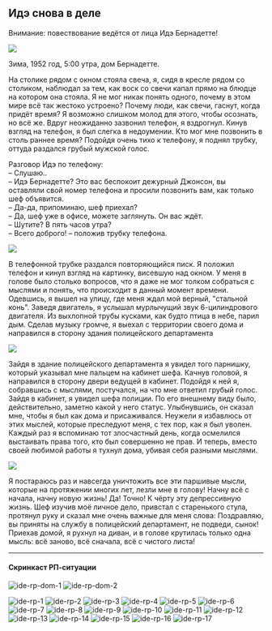 ## Идэ снова в деле

Внимание: повествование ведётся от лица Идэ Бернадетте!

![](https://user-images.githubusercontent.com/24465747/35937766-560addf0-0c58-11e8-8e9f-5ef2aee462f5.jpg)

Зима, 1952 год, 5:00 утра, дом Бернадетте.

На столике рядом с окном стояла свеча, я, сидя в кресле рядом со      столиком, наблюдал за тем, как воск со свечи капал прямо на блюдце       на котором она стояла. Я не мог никак понять одного, почему в этом       мире всё так жестоко устроено? Почему люди, как свечи, гаснут, когда   придёт время? Я возможно слишком молод для этого, чтобы осознать,         но всё же. Вдруг неожиданно зазвонил телефон, я вздрогнул. Кинув взгляд на телефон, я был слегка в недоумении. Кто мог мне позвонить в столь раннее время? Подойдя очень тихо к телефону, я поднял трубку, оттуда раздался грубый мужской голос.  

Разговор Идэ по телефону:  
– Слушаю..  
– Идэ Бернадетте? Это вас беспокоит дежурный Джонсон, вы оставляли свой номер телефона и просили позвонить вам, как только  шеф объявится.  
– Да-да, припоминаю, шеф приехал?  
– Да, шеф уже в офисе, можете заглянуть. Он вас ждёт.  
– Шутите? В пять часов утра?  
– Всего доброго! – положив трубку телефона.  

![](https://user-images.githubusercontent.com/24465747/35937767-562826f8-0c58-11e8-8385-faea46465b52.jpg)

В телефонной трубке раздался повторяющийся писк. Я положил телефон и кинул взгляд на картинку, висевшую над окном. У меня в голове было столько вопросов, что я даже не мог толком собраться с мыслями и понять, что происходит в данный момент времени. Одевшись, я вышел на улицу, где меня ждал мой верный, "стальной конь". Заведя двигатель, я услышал мурлычущий звук 6-цилиндрового двигателя. Из выхлопной трубы кусками, как будто птица в небе, парил    дым.  Сделав музыку громче, я выехал с территории своего дома и направился в сторону здания полицейского департамента

![](https://user-images.githubusercontent.com/24465747/35937768-5645bbdc-0c58-11e8-8168-56a0a8e164d5.jpg)

Зайдя в здание полицейского департамента я увидел того парнишку, который указывал мне пальцем на кабинет шефа. Качнув головой, я направился в сторону двери ведущей в кабинет. Подойдя к ней я, собравшись с мыслями, постучался, на что мне ответил грубый голос. Зайдя в кабинет, я увидел шефа полиции. По его внешнему виду было, действительно, заметно какой у него статус. Улыбнувшись, он сказал мне, чтобы я был как дома и присаживался. Неужели я избавлюсь от этих мыслей, которые преследуют меня, с тех пор, как я был уволен. Каждый раз я вспоминаю тот злосчастный день, когда осмелился выстаивать права того, кто был совершенно не прав. И теперь, вместо своей любимой работы я тухнул дома, убивая себя разными мыслями. 

![](https://user-images.githubusercontent.com/24465747/35937769-5663a1b0-0c58-11e8-9cf2-3ed3368aa195.jpg)

Я постараюсь раз и навсегда уничтожить все эти паршивые мысли, которые на протяжении многих лет, лезли мне в голову! Начну всё с начала, начну новую жизнь! Да! Точно! К чёрту эту депрессивную жизнь. Шеф изучив моё личное дело, привстал с старенького стула, протянул руку и сказал мне очень важные для меня слова: Поздравляю, вы приняты на службу в полицейский департамент, не подведи, сынок! Приехав домой, я рухнул на диван, и в голове крутилась только одна мысль: всё заново, всё сначала, всё с чистого листа!

---

#### Скринкаст РП-ситуации
![ide-rp-dom-1](https://user-images.githubusercontent.com/24465747/35937790-589ebb7c-0c58-11e8-84b4-8ed7e6de1988.png)
![ide-rp-dom-2](https://user-images.githubusercontent.com/24465747/35937791-58bfa152-0c58-11e8-91c5-1bcd20f87594.png)

![ide-rp-1](https://user-images.githubusercontent.com/24465747/35937770-5680040e-0c58-11e8-9091-b2b8dba94b37.png)
![ide-rp-2](https://user-images.githubusercontent.com/24465747/35937771-56a4d90a-0c58-11e8-865b-af80117c8349.png)
![ide-rp-3](https://user-images.githubusercontent.com/24465747/35937772-56c12c68-0c58-11e8-9fa2-6637c6491de5.png)
![ide-rp-4](https://user-images.githubusercontent.com/24465747/35937773-56dc6078-0c58-11e8-8f06-fd387da3b241.png)
![ide-rp-5](https://user-images.githubusercontent.com/24465747/35937774-56f7cec6-0c58-11e8-8263-2a2f71ffd0a2.png)
![ide-rp-6](https://user-images.githubusercontent.com/24465747/35937775-571f9ed8-0c58-11e8-865f-afa33b49423a.png)
![ide-rp-7](https://user-images.githubusercontent.com/24465747/35937776-5741aaa0-0c58-11e8-9bb5-d276efdc8514.png)
![ide-rp-8](https://user-images.githubusercontent.com/24465747/35937777-576183fc-0c58-11e8-8b23-1667e0a26aa4.png)
![ide-rp-9](https://user-images.githubusercontent.com/24465747/35937778-5785659c-0c58-11e8-9423-9d578802318c.png)
![ide-rp-10](https://user-images.githubusercontent.com/24465747/35937779-57a9746e-0c58-11e8-9d73-3981cc99ef36.png)
![ide-rp-11](https://user-images.githubusercontent.com/24465747/35937780-57c8242c-0c58-11e8-993e-72d3cbee5c2c.png)
![ide-rp-12](https://user-images.githubusercontent.com/24465747/35937782-57e3f2ec-0c58-11e8-8d68-92a9c7877884.png)
![ide-rp-13](https://user-images.githubusercontent.com/24465747/35937783-580199dc-0c58-11e8-8f22-86c5f25adaff.png)
![ide-rp-14](https://user-images.githubusercontent.com/24465747/35937784-581d9308-0c58-11e8-8c5c-30d123c3097a.png)
![ide-rp-15](https://user-images.githubusercontent.com/24465747/35937785-583d7db2-0c58-11e8-8e63-cbc5824e1e8e.png)
![ide-rp-16](https://user-images.githubusercontent.com/24465747/35937787-5858c20c-0c58-11e8-87ec-6b40523c9d5e.png)
![ide-rp-17](https://user-images.githubusercontent.com/24465747/35937789-5882e0fa-0c58-11e8-900e-a565f7416f07.png)
